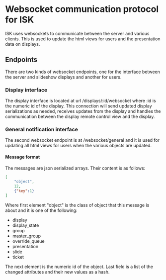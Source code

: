 # Websocket communication protocol for ISK
ISK uses websockets to communicate between the server and various clients. This is used to update the html views for users and the presentation data on displays.

## Endpoints
There are two kinds of websocket endpoints, one for the interface between the server and slideshow displays and another for users.

### Display interface
The display interface is located at url /displays/:id/websocket where :id is the numeric id of the display. This connection will send updated display serializations as needed, receives updates from the display and handles the communication between the display remote control view and the display.

### General notification interface
The second websocket endpoint is at /websocket/general and it is used for updating all html views for users when the various objects are updated.

#### Message format
The messages are json serialized arrays. Their content is as follows:

```JSON
[
	"object",
	12,
	{"key":1}
]
```

Where first element "object" is the class of object that this message is about and it is one of the following:
* display
* display_state
* group
* master_group
* override_queue
* presentation
* slide
* ticket

The next element is the numeric id of the object. Last field is a list of the changed attributes and their new values as a hash.